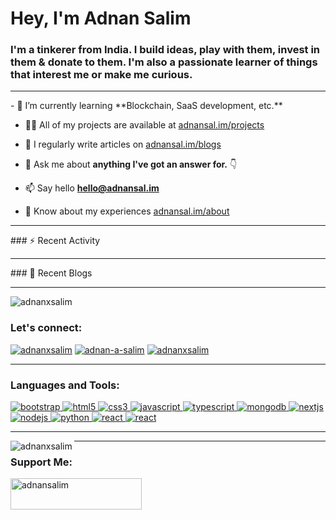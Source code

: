 <h1 align="left">Hey, I'm Adnan Salim</h1>
<h3 align="left">I'm a tinkerer from India. I build ideas, play with them, invest in them & donate to them. I'm also a passionate learner of things that interest me or make me curious.</h3>
<hr>
- 🌱 I’m currently learning **Blockchain, SaaS development, etc.**

- 👨‍💻 All of my projects are available at [adnansal.im/projects](adnansal.im/projects)

- 📝 I regularly write articles on [adnansal.im/blogs](adnansal.im/blogs)

- 💬 Ask me about **anything I've got an answer for.** 👇

- 📫 Say hello [**hello@adnansal.im**](mailto:hello@adnansal.im)

- 📄 Know about my experiences [adnansal.im/about](adnansal.im/about)
<hr>
### ⚡ Recent Activity

<!--START_SECTION:activity-->
<!--END_SECTION:activity-->
<hr>
### 📝 Recent Blogs
<!-- BLOG-POST-LIST:START -->
<!-- BLOG-POST-LIST:END -->
<hr>
<p align="left"> <img src="https://komarev.com/ghpvc/?username=adnanxsalim&label=Profile%20Visits&color=1da1f2&style=for-the-badge" alt="adnanxsalim" /> </p>

<h3 align="left">Let's connect:</h3>
<p align="left">
<!-- TWITTER -->
<a href="https://twitter.com/adnanxsalim" target="blank"><img src="https://img.shields.io/badge/Twitter-1DA1F2?style=for-the-badge&logo=twitter&logoColor=white" alt="adnanxsalim" /></a>
<!-- LINKEDIN -->
<a href="https://www.linkedin.com/in/adnan-a-salim/" target="blank"><img src="https://img.shields.io/badge/LinkedIn-0077B5?style=for-the-badge&logo=linkedin&logoColor=white" alt="adnan-a-salim" /></a>
<!-- MEDIUM -->
<a href="https://medium.com/@adnanxsalim" target="blank"><img src="https://img.shields.io/badge/Medium-12100E?style=for-the-badge&logo=medium&logoColor=white" alt="adnanxsalim" /></a>
</p>
<hr>
<h3 align="left">Languages and Tools:</h3>
<p align="left"><a href="https://getbootstrap.com" target="_blank" rel="noreferrer"> <img src="https://img.shields.io/badge/Bootstrap-563D7C?style=for-the-badge&logo=bootstrap&logoColor=white" alt="bootstrap" /> </a>
<!-- HTML -->
<a href="https://www.w3.org/html/" target="_blank" rel="noreferrer"> <img src="https://img.shields.io/badge/HTML5-E34F26?style=for-the-badge&logo=html5&logoColor=white" alt="html5"/> </a>
<!-- CSS -->
<a href="https://www.w3schools.com/css/" target="_blank" rel="noreferrer"> <img src="https://img.shields.io/badge/CSS3-1572B6?style=for-the-badge&logo=css3&logoColor=white" alt="css3"/> </a>
<!-- JAVASCRIPT -->
<a href="https://developer.mozilla.org/en-US/docs/Web/JavaScript" target="_blank" rel="noreferrer"> <img src="https://img.shields.io/badge/JavaScript-F7DF1E?style=for-the-badge&logo=javascript&logoColor=black" alt="javascript"/> </a>
<!-- TYPESCRIPT -->
<a href="https://www.typescriptlang.org/" target="_blank" rel="noreferrer"> <img src="https://img.shields.io/badge/TypeScript-3178C6?style=for-the-badge&logo=typescript&logoColor=white" alt="typescript"/> </a>
<!-- MONGODB -->
<a href="https://www.mongodb.com/" target="_blank" rel="noreferrer"> <img src="https://img.shields.io/badge/MongoDB-4EA94B?style=for-the-badge&logo=mongodb&logoColor=white" alt="mongodb"/> </a>
<!-- NEXTJS -->
<a href="https://nextjs.org/" target="_blank" rel="noreferrer"> <img src="https://img.shields.io/badge/next.js-000000?style=for-the-badge&logo=nextdotjs&logoColor=white" alt="nextjs"/> </a>
<!-- NODEJS -->
<a href="https://nodejs.org" target="_blank" rel="noreferrer"> <img src="https://img.shields.io/badge/Node.js-43853D?style=for-the-badge&logo=node.js&logoColor=white" alt="nodejs"/> </a>
<!-- PYTHON -->
<a href="https://www.python.org" target="_blank" rel="noreferrer"> <img src="https://img.shields.io/badge/Python-3776AB?style=for-the-badge&logo=python&logoColor=white" alt="python" /> </a>
<!-- REACT -->
<a href="https://reactjs.org/" target="_blank" rel="noreferrer"> <img src="https://img.shields.io/badge/React-20232A?style=for-the-badge&logo=react&logoColor=61DAFB" alt="react"/> </a>
<!-- Tailwind CSS -->
<a href="https://tailwindcss.com" target="_blank" rel="noreferrer"> <img src="https://img.shields.io/badge/tailwindcss-%2338B2AC.svg?style=for-the-badge&logo=tailwind-css&logoColor=white" alt="react"/> </a>
</p>
<hr>
<p><img align="left" src="https://github-readme-stats.vercel.app/api/top-langs?username=adnanxsalim&show_icons=true&theme=dark&title_color=ededed&text_color=ededed&locale=en&layout=compact" alt="adnanxsalim" /></p>
<hr>
<h3 align="left">Support Me:</h3>
<p><a href="https://www.buymeacoffee.com/adnansalim"> <img align="left" src="https://cdn.buymeacoffee.com/buttons/v2/default-yellow.png" height="50" width="210" alt="adnansalim" /></a></p>
